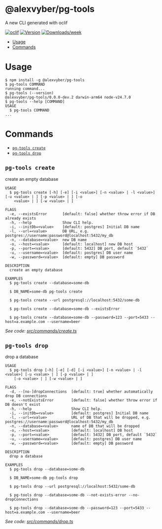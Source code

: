 @alexvyber/pg-tools
=================

A new CLI generated with oclif


[![oclif](https://img.shields.io/badge/cli-oclif-brightgreen.svg)](https://oclif.io)
[![Version](https://img.shields.io/npm/v/@alexvyber/pg-tools.svg)](https://npmjs.org/package/@alexvyber/pg-tools)
[![Downloads/week](https://img.shields.io/npm/dw/@alexvyber/pg-tools.svg)](https://npmjs.org/package/@alexvyber/pg-tools)


<!-- toc -->
* [Usage](#usage)
* [Commands](#commands)
<!-- tocstop -->

# Usage
<!-- usage -->
```sh-session
$ npm install -g @alexvyber/pg-tools
$ pg-tools COMMAND
running command...
$ pg-tools (--version)
@alexvyber/pg-tools/0.0.0-dev.2 darwin-arm64 node-v24.7.0
$ pg-tools --help [COMMAND]
USAGE
  $ pg-tools COMMAND
...
```
<!-- usagestop -->
# Commands
<!-- commands -->
* [`pg-tools create`](#pg-tools-create)
* [`pg-tools drop`](#pg-tools-drop)

## `pg-tools create`

create an empty database

```
USAGE
  $ pg-tools create [-h] [-e] [-i <value>] [-n <value> | -l <value>] [-u <value> | ] [-p <value> | ] [-o
    <value> | ] [-w <value> | ]

FLAGS
  -e, --existsError       [default: false] whether throw error if DB already exists
  -h, --help              Show CLI help.
  -i, --initDb=<value>    [default: postgres] Initial DB name
  -l, --url=<value>       DB URL, e.g. postgres://username:password@localhost:5432/my_db
  -n, --database=<value>  new DB name
  -o, --host=<value>      [default: localhost] new DB host
  -p, --port=<value>      [default: 5432] DB port, default `5432`
  -u, --username=<value>  [default: postgres] DB user name
  -w, --password=<value>  [default: empty] DB password

DESCRIPTION
  create an empty database

EXAMPLES
  $ pg-tools create --database=some-db

  $ DB_NAME=some-db pg-tools create

  $ pg-tools create --url postgresql://localhost:5432/some-db

  $ pg-tools create --database=some-db --existsError

  $ pg-tools create --database=some-db --password=123 --port=5433 --host=a.example.com --username=beer
```

_See code: [src/commands/create.ts](https://github.com/alexvyber/pg-tools/blob/v0.0.0-dev.2/src/commands/create.ts)_

## `pg-tools drop`

drop a database

```
USAGE
  $ pg-tools drop [-h] [-e] [-d] [-i <value>] [-n <value> | -l <value>] [-u <value> | ] [-p <value> | ]
    [-o <value> | ] [-w <value> | ]

FLAGS
  -d, --[no-]dropConnections  [default: true] whether automatically drop DB connections
  -e, --notExistsError        [default: false] whether throw error if DB doesn't exist
  -h, --help                  Show CLI help.
  -i, --initDb=<value>        [default: postgres] Initial DB name
  -l, --url=<value>           URL of DB that will be dropped, e.g. postgres://username:password@localhost:5432/my_db
  -n, --database=<value>      name of DB that will be dropped
  -o, --host=<value>          [default: localhost] DB host
  -p, --port=<value>          [default: 5432] DB port, default `5432`
  -u, --username=<value>      [default: postgres] DB user name
  -w, --password=<value>      [default: empty] DB password

DESCRIPTION
  drop a database

EXAMPLES
  $ pg-tools drop --database=some-db

  $ DB_NAME=some-db pg-tools drop

  $ pg-tools drop --url postgresql://localhost:5432/some-db

  $ pg-tools drop --database=some-db --not-exists-error --no-dropConnections

  $ pg-tools drop --database=some-db --password=123 --port=5433 --host=a.example.com --username=beer
```

_See code: [src/commands/drop.ts](https://github.com/alexvyber/pg-tools/blob/v0.0.0-dev.2/src/commands/drop.ts)_
<!-- commandsstop -->
